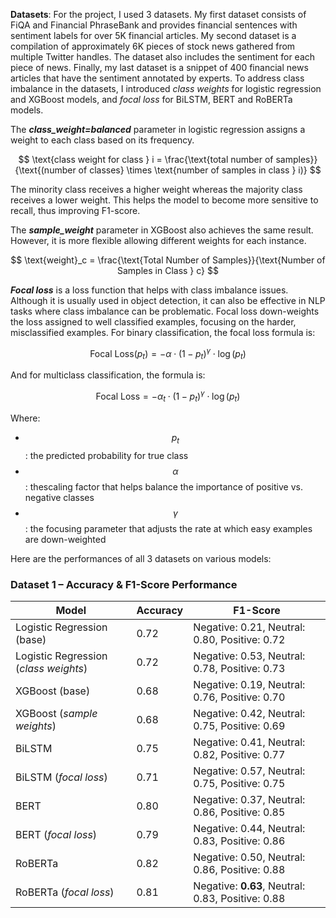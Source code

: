 **Datasets**: For the project, I used 3 datasets. My first dataset consists of FiQA and Financial PhraseBank and provides financial sentences with sentiment labels for over 5K financial articles. My second dataset is a compilation of approximately 6K pieces of stock news gathered from multiple Twitter handles. The dataset also includes the sentiment for each piece of news. Finally, my last dataset is a snippet of 400 financial news articles that have the sentiment annotated by experts.
To address class imbalance in the datasets, I introduced *class weights* for logistic regression and XGBoost models, and *focal loss* for BiLSTM, BERT and RoBERTa models.

The ***class_weight=balanced*** parameter in logistic regression assigns a weight to each class based on its frequency.


$$
\text{class weight for class } i = \frac{\text{total number of samples}}{\text{(number of classes} \times \text{number of samples in class } i)}
$$

The minority class receives a higher weight whereas the majority class receives a lower weight. This helps the model to become more sensitive to recall, thus improving F1-score.

The ***sample_weight*** parameter in XGBoost also achieves the same result. However, it is more flexible allowing different weights for each instance.

$$
\text{weight}_c = \frac{\text{Total Number of Samples}}{\text{Number of Samples in Class } c}
$$

***Focal loss*** is a loss function that helps with class imbalance issues. Although it is usually used in object detection, it can also be effective in NLP tasks where class imbalance can be problematic. Focal loss down-weights the loss assigned to well classified examples, focusing on the harder, misclassified examples. For binary classification, the focal loss formula is:

$$
\text{Focal Loss}(p_t) = -\alpha \cdot (1 - p_t)^\gamma \cdot \log(p_t)
$$

And for multiclass classification, the formula is:

$$
\text{Focal Loss} = -\alpha_t \cdot (1 - p_t)^\gamma \cdot \log(p_t)
$$

Where:
- $$p_t$$: the predicted probability for true class
- $$\alpha$$: thescaling factor that helps balance the importance of positive vs. negative classes
- $$\gamma$$: the focusing parameter that adjusts the rate at which easy examples are down-weighted

Here are the performances of all 3 datasets on various models:

### Dataset 1 – Accuracy & F1-Score Performance

| Model                                | Accuracy | F1-Score                                          |
|--------------------------------------|----------|---------------------------------------------------|
| Logistic Regression (base)           | 0.72     | Negative: 0.21, Neutral: 0.80, Positive: 0.72     |
| Logistic Regression (*class weights*)| 0.72     | Negative: 0.53, Neutral: 0.78, Positive: 0.73     |
| XGBoost (base)                       | 0.68     | Negative: 0.19, Neutral: 0.76, Positive: 0.70     |
| XGBoost (*sample weights*)           | 0.68     | Negative: 0.42, Neutral: 0.75, Positive: 0.69     |
| BiLSTM                               | 0.75     | Negative: 0.41, Neutral: 0.82, Positive: 0.77     |
| BiLSTM (*focal loss*)                | 0.71     | Negative: 0.57, Neutral: 0.75, Positive: 0.75     |
| BERT                                 | 0.80     | Negative: 0.37, Neutral: 0.86, Positive: 0.85     |
| BERT (*focal loss*)                  | 0.79     | Negative: 0.44, Neutral: 0.83, Positive: 0.86     |
| RoBERTa                              | 0.82     | Negative: 0.50, Neutral: 0.86, Positive: 0.88     |
| RoBERTa (*focal loss*)               | 0.81     | Negative: **0.63**, Neutral: 0.83, Positive: 0.88 |

